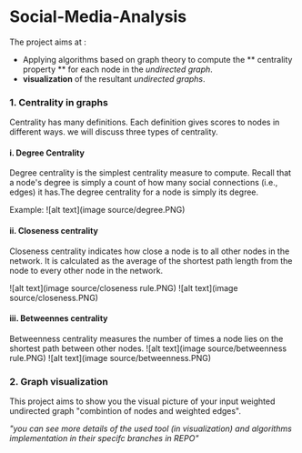 # Social-Media-Analysis
The project aims at : 
- Applying algorithms based on graph theory to compute the ** centrality property ** for each node in the *undirected graph*.
- **visualization** of the resultant *undirected graphs*.


### 1. Centrality in graphs
Centrality has many definitions. Each definition gives scores to nodes in different ways.
we will discuss three types of centrality.

#### i. Degree Centrality
Degree centrality is the simplest centrality measure to compute. Recall that a node's degree is simply a count of how many social connections (i.e., edges) it has.The degree centrality for a node is simply its degree.

Example:
![alt text](image source/degree.PNG)

#### ii. Closeness centrality
  Closeness centrality indicates how close a node is to all other nodes in the network. It is calculated as the average of the shortest path length from the node to every other node in the network.
  
![alt text](image source/closeness rule.PNG)
![alt text](image source/closeness.PNG)

#### iii. Betweennes centrality
Betweenness centrality measures the number of times a node lies on the shortest path between other nodes.
![alt text](image source/betweenness rule.PNG)
![alt text](image source/betweenness.PNG)



### 2. Graph visualization
This project aims to show you the visual picture of your input weighted undirected graph "combintion of nodes and weighted edges".



*"you can see more details of the used tool (in visualization) and algorithms implementation in their specifc branches in REPO"*
